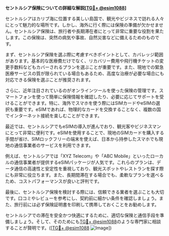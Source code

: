 **セントルシア保険についての詳細な解説[[TG💪+ @esim1088](https://t.me/s/esim1088)]**

セントルシアはカリブ海に位置する美しい島国で、観光やビジネスで訪れる人々にとって魅力的な場所です。しかし、海外に行く際には保険の準備が欠かせません。セントルシア保険は、旅行者や長期滞在者にとって非常に重要な役割を果たします。この保険は、突然の病気や事故、自然災害などに備えるためのものです。

まず、セントルシア保険を選ぶ際に考慮すべきポイントとして、カバレッジ範囲があります。基本的な医療費だけでなく、リカバリー費用や飛行機チケットの変更手数料などもカバーされるプランを選ぶことが重要です。また、現地での緊急医療サービスの質が限られている場合もあるため、高度な治療が必要な場合にも対応できる保険を選ぶことが推奨されます。

さらに、近年注目されているのがオンラインツールを使った保険の管理です。スマートフォンを使って簡単に保険情報を確認したり、必要に応じてサポートを受けることができます。特に、海外でスマホを使う際にはSIMカードやeSIMの選択も重要です。eSIMであれば、物理的なカードを交換することなく、複数の国でインターネット接続を楽しむことができます。

最近では、セントルシアでもeSIMの導入が進んでおり、観光客やビジネスマンにとって非常に便利です。eSIMを使用することで、現地のSIMカードを購入する手間が省け、SIMロックフリーの端末を使えば、日本から持参したスマホでも現地の通信事業者のサービスを利用できます。

例えば、セントルシアでは「XYZ Telecom」や「ABC Mobile」といったローカルの通信事業者が提供するeSIMパッケージが人気です。これらのプランは、データ通信の高速性と安定性を重視しており、観光スポットやレストランを探す際にも非常に役立ちます。また、長期間滞在する場合でも、柔軟なプランを選べるため、コストパフォーマンスが良いと評判です。

最後に、セントルシア保険を検討する際には、信頼できる業者を選ぶことも大切です。口コミやレビューを参考にし、契約前に細かい条件を確認しましょう。また、旅行前には必ず保険証明書を印刷して携帯しておくことをお勧めします。

セントルシアでの滞在を安全かつ快適にするために、適切な保険と通信手段を準備しましょう。そして、そのためにも[TG💪+ @esim1088](https://t.me/s/esim1088)のような専門家に相談することが賢明です。([[TG💪+ @esim1088](https://t.me/s/esim1088) ![Image](https://i.postimg.cc/Y0z9fWf4/image.png)])